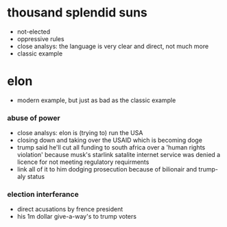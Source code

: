 # thousand splendid suns
- not-elected
- oppressive rules
- close analsys: the language is very clear and direct, not much more
- classic example

# elon
- modern example, but just as bad as the classic example
### abuse of power
- close analsys: elon is (trying to) run the USA
- closing down and taking over the USAID which is becoming doge
- trump said he'll cut all funding to south africa over a 'human rights violation' because musk's starlink
     satalite internet service was denied a licence for not meeting regulatory requirments
- link all of it to him dodging prosecution because of bilionair and trump-aly status
### election interferance
- direct acusations by frence president
- his 1m dollar give-a-way's to trump voters


